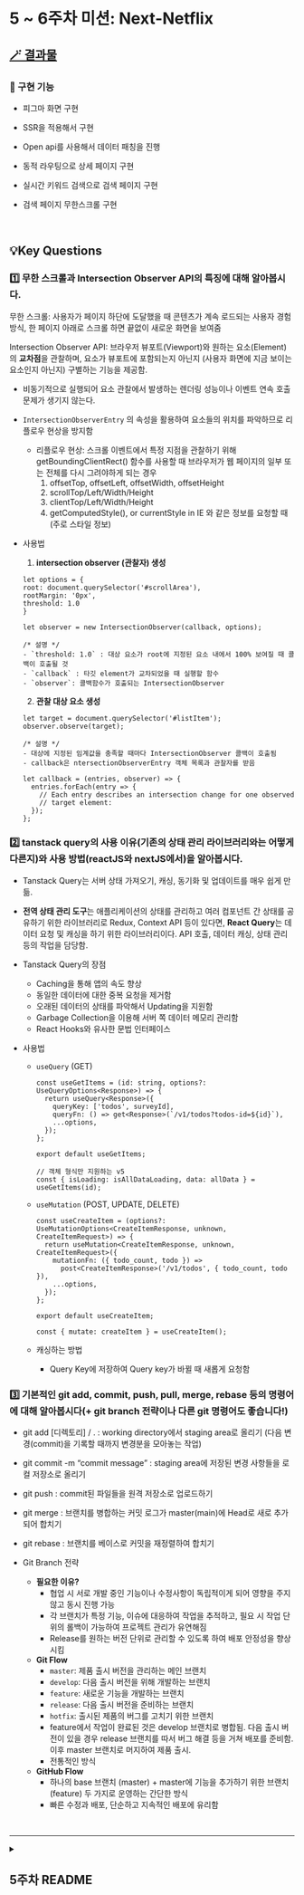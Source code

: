 # 5 ~ 6주차 미션: Next-Netflix

## [🪄 결과물](https://next-netflix-20th-onedwo.vercel.app)

### 🩵 구현 기능

- 피그마 화면 구현

- SSR을 적용해서 구현

- Open api를 사용해서 데이터 패칭을 진행

- 동적 라우팅으로 상세 페이지 구현

- 실시간 키워드 검색으로 검색 페이지 구현

- 검색 페이지 무한스크롤 구현

<br/>

## 💡Key Questions

### 1️⃣ 무한 스크롤과 Intersection Observer API의 특징에 대해 알아봅시다.

무한 스크롤: 사용자가 페이지 하단에 도달했을 때 콘텐츠가 계속 로드되는 사용자 경험 방식, 한 페이지 아래로 스크롤 하면 끝없이 새로운 화면을 보여줌

Intersection Observer API: 브라우저 뷰포트(Viewport)와 원하는 요소(Element)의 **교차점**을 관찰하며, 요소가 뷰포트에 포함되는지 아닌지 (사용자 화면에 지금 보이는 요소인지 아닌지) 구별하는 기능을 제공함.

- 비동기적으로 실행되어 요소 관찰에서 발생하는 렌더링 성능이나 이벤트 연속 호출 문제가 생기지 않는다.
- `IntersectionObserverEntry` 의 속성을 활용하여 요소들의 위치를 파악하므로 리플로우 현상을 방지함
  - 리플로우 현상: 스크롤 이벤트에서 특정 지점을 관찰하기 위해 getBoundingClientRect() 함수를 사용할 때 브라우저가 웹 페이지의 일부 또는 전체를 다시 그려야하게 되는 경우
    1. offsetTop, offsetLeft, offsetWidth, offsetHeight
    2. scrollTop/Left/Width/Height
    3. clientTop/Left/Width/Height
    4. getComputedStyle(), or currentStyle in IE
    와 같은 정보를 요청할 때 (주로 스타일 정보)
- 사용법

  1. **intersection observer (관찰자) 생성**

  ```
  let options = {
  root: document.querySelector('#scrollArea'),
  rootMargin: '0px',
  threshold: 1.0
  }

  let observer = new IntersectionObserver(callback, options);

  /* 설명 */
  - `threshold: 1.0` : 대상 요소가 root에 지정된 요소 내에서 100% 보여질 때 콜백이 호출될 것
  - `callback` : 타깃 element가 교차되었을 때 실행할 함수
  - `observer`: 콜백함수가 호출되는 IntersectionObserver
  ```

  2. **관찰 대상 요소 생성**

  ```
  let target = document.querySelector('#listItem');
  observer.observe(target);

  /* 설명 */
  - 대상에 지정된 임계값을 충족할 때마다 IntersectionObserver 콜백이 호출됨
  - callback은 ntersectionObserverEntry 객체 목록과 관찰자를 받음

  let callback = (entries, observer) => {
    entries.forEach(entry => {
      // Each entry describes an intersection change for one observed
      // target element:
    });
  };
  ```

### 2️⃣ tanstack query의 사용 이유(기존의 상태 관리 라이브러리와는 어떻게 다른지)와 사용 방법(reactJS와 nextJS에서)을 알아봅시다.

- Tanstack Query는 서버 상태 가져오기, 캐싱, 동기화 및 업데이트를 매우 쉽게 만듦.
- **전역 상태 관리 도구**는 애플리케이션의 상태를 관리하고 여러 컴포넌트 간 상태를 공유하기 위한 라이브러리로 Redux, Context API 등이 있다면, **React Query**는 데이터 요청 및 캐싱을 하기 위한 라이브러리이다. API 호출, 데이터 캐싱, 상태 관리 등의 작업을 담당함.
- Tanstack Query의 장점
  - Caching을 통해 앱의 속도 향상
  - 동일한 데이터에 대한 중복 요청을 제거함
  - 오래된 데이터의 상태를 파악해서 Updating을 지원함
  - Garbage Collection을 이용해 서버 쪽 데이터 메모리 관리함
  - React Hooks와 유사한 문법 인터페이스
- 사용법

  - `useQuery` (GET)

    ```
    const useGetItems = (id: string, options?: UseQueryOptions<Response>) => {
      return useQuery<Response>({
        queryKey: ['todos', surveyId],
        queryFn: () => get<Response>(`/v1/todos?todos-id=${id}`),
        ...options,
      });
    };

    export default useGetItems;

    // 객체 형식만 지원하는 v5
    const { isLoading: isAllDataLoading, data: allData } = useGetItems(id);
    ```

  - `useMutation` (POST, UPDATE, DELETE)

    ```
    const useCreateItem = (options?: UseMutationOptions<CreateItemResponse, unknown, CreateItemRequest>) => {
      return useMutation<CreateItemResponse, unknown, CreateItemRequest>({
        mutationFn: ({ todo_count, todo }) =>
          post<CreateItemResponse>('/v1/todos', { todo_count, todo }),
        ...options,
      });
    };

    export default useCreateItem;

    const { mutate: createItem } = useCreateItem();
    ```

  - 캐싱하는 방법
    - Query Key에 저장하여 Query key가 바뀔 때 새롭게 요청함

### 3️⃣ 기본적인 git add, commit, push, pull, merge, rebase 등의 명령어에 대해 알아봅시다(+ git branch 전략이나 다른 git 명령어도 좋습니다!)

- git add [디렉토리] / . : working directory에서 staging area로 올리기 (다음 변경(commit)을 기록할 때까지 변경분을 모아놓는 작업)
- git commit -m “commit message” : staging area에 저장된 변경 사항들을 로컬 저장소로 올리기
- git push : commit된 파일들을 원격 저장소로 업로드하기
- git merge : 브랜치를 병합하는 커밋 로그가 master(main)에 Head로 새로 추가되어 합치기
- git rebase : 브랜치를 베이스로 커밋을 재정렬하여 합치기

- Git Branch 전략
  - **필요한 이유?**
    - 협업 시 서로 개발 중인 기능이나 수정사항이 독립적이게 되어 영향을 주지 않고 동시 진행 가능
    - 각 브랜치가 특정 기능, 이슈에 대응하여 작업을 추적하고, 필요 시 작업 단위의 롤백이 가능하여 프로젝트 관리가 유연해짐
    - Release를 원하는 버전 단위로 관리할 수 있도록 하여 배포 안정성을 향상시킴
  - **Git Flow**
    - `master`: 제품 출시 버전을 관리하는 메인 브랜치
    - `develop`: 다음 출시 버전을 위해 개발하는 브랜치
    - `feature`: 새로운 기능을 개발하는 브랜치
    - `release`: 다음 출시 버전을 준비하는 브랜치
    - `hotfix`: 출시된 제품의 버그를 고치기 위한 브랜치
    - feature에서 작업이 완료된 것은 develop 브랜치로 병합됨. 다음 출시 버전이 있을 경우 release 브랜치를 따서 버그 해결 등을 거쳐 배포를 준비함. 이후 master 브랜치로 머지하여 제품 출시.
    - 전통적인 방식
  - **GitHub Flow**
    - 하나의 base 브랜치 (master) + master에 기능을 추가하기 위한 브랜치 (feature) 두 가지로 운영하는 간단한 방식
    - 빠른 수정과 배포, 단순하고 지속적인 배포에 유리함

<br/>
<hr>

<details>
<summary><h2>5주차 README</h2></summary>
<div markdown="1">
  
### 🩵 느낀 점

**[송유선]** 협업으로 진행하는 첫 스터디 과제라 우여곡절이 많았던 것 같다. 초기 세팅을 맞출 때부터 오류가 많이 나서 당황했지만, 같이 극복하는 과정에서 배운 것도 많았다. (public 폴더의 위치에 따른 경로 설정부터, next.js 의 파일 구조까지...) 이번에 Next.js, Tailwind.css, OpenAPI 등 처음 써 보는 게 너무 많아서 더 애를 먹었던 것 같다. 효율적인 코드를 작성하고 싶었는데 맞게 작성하고 있는지 확신할 수가 없어서 답답했다.. 나는 main과 detail 페이지를 작업했는데, 고민을 했던 부분 중 하나는 메인홈에서 혼합되어 있는 컨텐츠들의 상세 페이지를 어떻게 라우팅할지였다. 종류가 movie랑 tv로 섞여 있는데 getContents에서 불러오는 정보에는 영화인지 티비 프로그램인지 알려주는 부분이 없었지만 detail 정보를 요청하기 위해서는 id 앞에 종류를 써야 했다. 그래서 아예 상세 페이지를 라우팅할 때 미리 정의한 media_type을 (`const media_type = category.includes('/tv') ? 'tv' : 'movie';`) id와 함께 주소에 넣고 넘긴 뒤 params로 작업했는데... 버셀에서 배포할 때 오류가 났다..^^ 로컬에선 아무 문제 없었는데, 배포 시에는 더 엄격한 타입 검증을 해서 그런 것 같다. params 말고 props 각각 타입 지정해보기도 하고 여러 방법을 써 봤는데 아직 만족스럽게 해결하지 못 했다... (결국 eslintrc 에 any 쓸 수 있도록 규칙 추가함...) 이 부분은 다음 주에 가능하면 좀 더 괜찮은 방향으로 수정해보고 싶다. 추가로, 이번에는 스켈레톤이나 로딩 중에 보여줄 화면을 따로 만들지 못했는데 다음 주에 간단하게라도 추가해보고 싶다.
<br/><br/>
**[최지원]** Next를 처음 써보아서 초반에는 리액트와 가장 크게 다른 부분인 라우팅 방식, 서버 컴포넌트의 활용에 대해 알아본 후 시작했었습니다. 초기 세팅을 잘 해두어야 뒤에 가서 번거로움을 줄일 수 있다는 깨달음을 그 어떤 때보다 실감했고, 이번 협업에서 저는 초기 세팅, 랜딩 페이지, 검색 페이지를 담당했습니다. api key를 노출시키지 않기 위한 방법으로는 `next.config.ts` 에 가짜 경로를 지정해주는 방식을 적용하였는데, api 호출 함수쪽에서 해당 가짜 경로의 앞부분에 불필요한 domain을 붙여두거나 query 앞에 &와 ? 를 혼동하는 등 사소한 실수들과 결합되어 원하는 요청이 안 되는데서 조금 헤맸었습니다 .. 그리고 무엇보다 `“use client”`를 쓰지 않기 위한 서버 컴포넌트를 짜는 것에서 큰 어려움을 느꼈습니다. 실시간 검색이다 보니 useEffect는 필요한데, 해당 Search 컴포넌트는 서버 컴포넌트로 쓰고 싶어서 결국 useEffect를 포함하는 하위 클라이언트 컴포넌트로 분리하였고, 또다시 따로 분리한 Input 컴포넌트는 memo로 감싸주었습니다. 또 검색어 입력에서 입력값 변경에 따라 함수를 호출하기 때문에 한 자씩 입력될 때마다 불필요하게 리렌더링 되는 것을 막기 위해 `useDebouncedCallback`으로 감싸 0.3초의 지연을 주는 디바운싱을 적용했고, 처음에는 해당 처리를 하고 나니 또 초기 데이터가 뜨지 않는 문제가 발생하여 useEffect를 초기에만 한 번 불러오는 용도로 적용하였습니다. 무한 스크롤은 다음 주차에 적용해보고자 하고, 추가로 key question을 작성하면서 더 알게 된 최적화 방식을 적용해보고 싶습니다. 알아볼수록 지금까지 써온 React는 정말 좁은 범주였음을 느끼며.. 더욱 공부해야 할 게 많다고 느낀 한 주였습니다.<br/>
+) 프로젝트 본격 개발에 앞서 유선언니와 미리 협업을 경험해 볼 수 있어 좋았습니다. 대면으로 만나서 진행하니 빠르고 유연한 소통이 가능했고, 서로 의견을 활발히 주고 받아서 더 시너지를 낼 수 있었던 것 같습니다.
<br/>

## 💡Key Questions

### 1️⃣ React 18 버전의 변경점에 대해 설명해주세요.(+ 19 버전에 대한 추가 설명도 좋습니다)

**1. Server component (RSC) & Client component (RCC)**

기존 리액트 컴포넌트의 비동기적 data fetching은 client-server waterfall을 야기한다는 문제점이 있다. 부모 컴포넌트는 렌더링 후 필요한 데이터를 받아오기 시작하고 이 과정이 끝나기 전까지 자식 컴포넌트의 렌더링과 API 호출이 지연되며 불필요한 렌더링이 발생하기 때문이다.

이를 위해 등장한 서버 컴포넌트는 서버에서 Render을 수행하기 때문에 API를 통한 데이터 요청의 latency를 줄이고, 클라이언트에서 연속된 API 호출을 제거하여 client-server waterfall을 막는다.

**RSC의 장점**

- 자유로운 서버 리소스 접근
- 제로 번들 사이즈 컴포넌트
- 자동 코드 분할

참고: https://tech.kakaopay.com/post/react-server-components/#%EB%A6%AC%EC%95%A1%ED%8A%B8-%EC%84%9C%EB%B2%84-%EC%BB%B4%ED%8F%AC%EB%84%8C%ED%8A%B8rsc%EC%99%80-%EC%84%9C%EB%B2%84-%EC%82%AC%EC%9D%B4%EB%93%9C-%EB%A0%8C%EB%8D%94%EB%A7%81ssr

**2. Automatic batching**

상태 업데이트(setState)를 하나로 통합해서 배치 처리를 한 후 단일 리렌더링으로 처리함으로써 리렌더링 성능을 개선한다.

17v : 이벤트 핸들러 내부 자체에서만 상태 업데이트가 여러 번 발생할 경우 배치처리를 하여 한 번만 렌더링한다. 그 안에서 fetch()와 같이 콜백을 받아 처리하는 메소드가 있는 경우 적용되지 않는다. 따라서 state 수가 많아질수록 불필요한 리렌더링도 많이 발생한다.

18v : 이벤트 핸들러 내부에서 fetch() 함수를 활용해도 배치처리가 적용되어 핸들러 1번 작동마다 리렌더링이 1번 발생한다. but 아래와 같은 혼용 상태에서는 적용되지 않는다.

```tsx
const onClickCreateNumber = () => {
  // 핸들러 내부에서 상태 업데이트 (콜스택)
  setNumber((prev) => prev + 1);

  // fetch() 콜백함수 내부에서 상태 업데이트 (태스트 큐)
  fetch('https://jsonplaceholder.typicode.com/posts/1').then((response) => {
    setBoolean((prev) => !prev);
  });
};
```

**3. Concurrent Feature**

동시성 모드란 여러 작업을 동시에 처리하도록 우선순위를 나눠 작업 간 빠른 전환으로 동시에 수행되는 것처럼 하는 처리이다. js는 싱글 스레드 기반 언어이므로 작업을 실제로 동시에 처리하지는 않는다. 사용자 경험을 개선하는데 중요하다.

- **Suspense**

  사용자에게 보여주고 싶은 컴포넌트를 먼저 렌더링할 수 있게 하는 기능이다. 초기 렌더링 페이지를 전체가 아닌 빠르게 준비된 부분부터 보여주어 초기 렌더링 속도가 감소한다.

  ```tsx
  <Suspense fallback={<Spinner />}>
    <Comments />
  </Suspense>
  ```

  Suspense로 렌더링을 원하는 컴포넌트를 감싸면 해당 컴포넌트 렌더링이 완료되기 전까지 fallback 내부의 컴포넌트를 사용자에게 보여준다. SSR환경에서 가장 잘 작동한다.

- createRoot
  위의 배치처리와 동시성 모드는 render() 대신 쓰이는 createRoot API를 통해 지원된다. 아래와 같이 쓰인다.

  ```tsx
  // React-18v
  import React from 'react';
  import App from './App';

  import { createRoot } from 'react-dom/client';
  const container = document.getElementById('root');
  const root = createRoot(container);
  root.render(<App />);
  ```

- **Transition**
  기존의 디바운스, 쓰로틀링, setTimeout은 특정 시간을 반드시 기다려야 했으나 이를 사용하지 않고 `useTransition` 훅을 통해 `isPending` 상태값을 가져와 렌더링 결과를 분기 처리한다.
  `isPending`: state 변경 직후에도 UI를 리렌더링 하지 않고 잠시 유지하는 상태
  `startTransition` : 우선순위가 높은 상태 업데이트가 발생하면 내부에 선언한 상태 업데이트는 중단되고 클릭이나 키 입력이 끝난 후 이후에 해당 상태 업데이트가 발생한다.
  ```tsx
  const [isPending, startTransition] = useTransition({ timeoutMs: 5000 });
  ```

**4. New Hooks**

- `useId()`
  - 난수 ID를 생성하는 Hook
  - 클라이언트와 서버간의 hydration의 불일치를 피하면서 유니크 아이디를 생성하지만 key는 아니다.
  ```tsx
  function CreateId() {
    const id = useId();
    return <input id={id} type="text" />;
  }
  ```
- `useDeferredValue()`
  - 트리에서 급하지 않은 부분의 재랜더링을 지연할 수 있는 기능을 지원
  - 디바운스와 비슷하지만 고정된 지연시간이 없고 렌더링이 반영되는 시점에 지연 렌더링을 시도합니다.
    - But 주의할 점은 https://11001.tistory.com/250

### 2️⃣ nextJS 13 이후의 app routing 방식의 특징과 기능에 대해 설명해주세요.

Next.js 13 버전은 기존의 페이지 라우팅 방식에서 벗어나 새로운 App Routing 방식을 도입하여 개발자 경험과 성능을 향상시켰다. 우선 첫째로, 디렉터리를 구성하는 방식에 변화가 생겼다.

13 이전 버전에서는 pages 디렉터리를 중심으로 라우팅이 이루어졌다. pages 디렉터리 내부에 파일이나 디렉터리를 생성하면 해당 경로가 자동으로 라우팅되었다. (pages/main.js 파일을 생성하면 /main 경로로 접근하는 방식) 그러나 13에서는 새로운 app 디렉터리를 도입하여 해당 방식을 개선하였다. 우선 각 디렉터리 내에 layout.js 파일을 생성하여 해당 경로의 공통 레이아웃을 정의할 수 있고, loading.js와 error.js 파일을 통해 로딩 상태와 에러 처리를 디렉터리별로 관리할 수 있으며, 파일 상단에 'use client'; 지시어를 사용하여 클라이언트 컴포넌트를 정의할 수도 있다.

Next.js 13에서는 기본적으로 서버 컴포넌트(서버에서 렌더링되며, 비동기 함수로 정의 가능)를 사용하며, 필요에 따라 클라이언트 컴포넌트('use client'; 지시어를 사용하여 정의하며, 브라우저에서 실행됨)를 정의한다. 서버 컴포넌트에서는 데이터베이스 접근, API 호출 등 서버 측 로직을 직접 구현할 수 있다. 이를 통해 서버리스 함수를 작성할 수 있으며, 별도의 백엔드 서버 없이도 백엔드 로직을 구현할 수 있다.

또한, 패러랠 라우트(동일한 레벨에서 여러 경로를 동시에 렌더링할 수 있도록 하는 기능)와 인터셉팅 라우트(기존의 네비게이션 흐름을 가로채어 다른 UI를 렌더링할 수 있게 함)도 구현 가능하다. 각각 [[]]나 (())를 사용하여 라우트를 정의하면 된다.

SSR은 서버 사이드 렌더링으로, 요청 시점에 서버에서 HTML을 생성하여 클라이언트에게 전달하는 방식이다. Next.js에서는 기본적으로 페이지 컴포넌트를 비동기 함수로 정의하고, 내부에서 데이터를 패칭하여 SSR을 구현한다. SSG는 빌드 시점에 HTML을 생성하여 CDN에 배포하는 방식으로, 빠른 응답 속도와 캐싱에 유리하다는 장범이 있다. Next.js에서 이걸 구현하려면 getStaticProps나 generateStaticParams를 사용하면 된다.

### 3️⃣ vercel, netlify 같은 호스팅 플랫폼의 특징과 내부 구현 원리에 대해 설명해주세요(+ aws의 스토리지와 인스턴스 등 생태계에 대해서도 알려주세요)

**1) Vercel**

Next.js의 개발사로, CI/CD 파이프라인을 자동화하여 Git에서 커밋이 발생할 때마다 변경된 내용을 자동으로 빌드하고 배포한다.

1. **서버리스 기능**: 클라이언트 요청에 따라 서버리스 함수가 트리거된다. 이 함수는 AWS Lambda 같은 서버리스 플랫폼을 기반으로, 필요할 때마다 인스턴스를 생성하여 실행하고, 처리가 끝나면 인스턴스를 제거한다.
2. **캐싱과 엣지 네트워크**: 전 세계에 분산된 CDN을 통해 정적 콘텐츠를 캐싱하여 빠르게 제공하고, 데이터베이스나 API 호출이 필요한 경우에는 엣지 네트워크를 사용해 지연 시간을 최소화한다.

**2) Netlify**

Jamstack(Javascript, API, Markup) 구조의 프로젝트에 최적화되어 있으며, 정적 웹사이트 생성과 CDN 배포를 기본으로 합니다.

1. **CI/CD 파이프라인**: Git 저장소에 변경이 발생하면 자동으로 빌드와 배포를 수행하고, 사용자 정의 가능한 빌드 스크립트를 통해 애플리케이션의 복잡한 빌드 과정을 유연하게 설정할 수 있다.
2. **서버리스 함수 지원**: Netlify Functions라는 서버리스 기능을 통해, 요청이 발생할 때만 함수를 실행하는 방식으로 리소스를 절약한다.
3. **내부 CDN 및 엣지 네트워크**: 전 세계 CDN 네트워크를 통해 정적 자산을 빠르게 제공, 특정 페이지나 API 호출을 위한 엣지 네트워크 최적화로 성능을 높인다.

**3) AWS 생태계**

1. **AWS 스토리지**: 안정적이고 확장성 높은 오브젝트 스토리지 서비스. 정적 웹사이트 호스팅, 백업, 데이터 아카이빙 등에 많이 사용된다. 정적 파일을 S3에 업로드하고 CloudFront CDN과 연계하면 빠른 콘텐츠 전송이 가능하다.
2. **EC2 인스턴스**: 가상 서버 인스턴스. 운영 체제와 소프트웨어를 설치하여 애플리케이션을 호스팅할 수 있고 서버를 확장하거나 줄일 수 있습니다.
3. **AWS Lambda (서버리스 컴퓨팅)**: Vercel과 Netlify의 서버리스 함수와 유사하게 특정 이벤트에 따라 함수가 실행된다.
4. **데이터베이스와 API 서비스**: RDS나 DynamoDB 등의 데이터베이스를 제공하고 API Gateway를 통해 서버리스 API를 통해 유연한 아키텍처 구성이 가능하다.

</div>
</details>
<br/>
